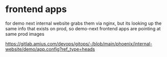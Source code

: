 # frontend apps

for demo next
internal website grabs them via nginx, but its looking up the same info that exists on prod, so demo-next frontend apps are pointing at same prod images

https://gitlab.amius.com/devops/gitops/-/blob/main/phoenix/internal-website/demo/app.config?ref_type=heads